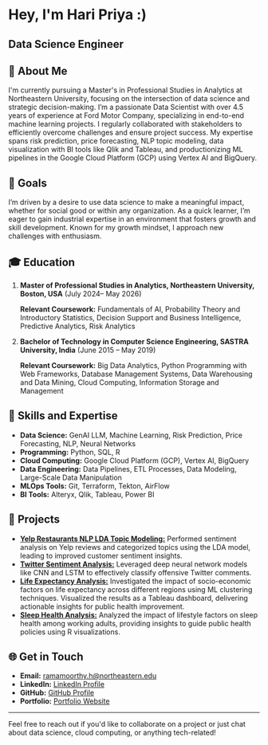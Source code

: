# Hey, I'm Hari Priya :) 

## Data Science Engineer

## 👋 About Me

I'm currently pursuing a Master's in Professional Studies in Analytics at Northeastern University, focusing on the intersection of data science and strategic decision-making. I’m a passionate Data Scientist with over 4.5 years of experience at Ford Motor Company, specializing in end-to-end machine learning projects. I regularly collaborated with stakeholders to efficiently overcome challenges and ensure project success. My expertise spans risk prediction, price forecasting, NLP topic modeling, data visualization with BI tools like Qlik and Tableau, and productionizing ML pipelines in the Google Cloud Platform (GCP) using Vertex AI and BigQuery.

## 🎯 Goals

I’m driven by a desire to use data science to make a meaningful impact, whether for social good or within any organization. As a quick learner, I’m eager to gain industrial expertise in an environment that fosters growth and skill development. Known for my growth mindset, I approach new challenges with enthusiasm.

## 🎓 Education

1. **Master of Professional Studies in Analytics, Northeastern University, Boston, USA** (July 2024– May 2026)

   **Relevant Coursework:** Fundamentals of AI, Probability Theory and Introductory Statistics, Decision Support and Business Intelligence, Predictive Analytics, Risk Analytics

2. **Bachelor of Technology in Computer Science Engineering, SASTRA University, India** (June 2015 – May 2019) 

   **Relevant Coursework:** Big Data Analytics, Python Programming with Web Frameworks, Database Management Systems, Data Warehousing and Data Mining, Cloud Computing, Information Storage and Management

## 🌟 Skills and Expertise

- **Data Science:** GenAI LLM, Machine Learning, Risk Prediction, Price Forecasting, NLP, Neural Networks
- **Programming:** Python, SQL, R
- **Cloud Computing:** Google Cloud Platform (GCP), Vertex AI, BigQuery
- **Data Engineering:** Data Pipelines, ETL Processes, Data Modeling, Large-Scale Data Manipulation
- **MLOps Tools:** Git, Terraform, Tekton, AirFlow
- **BI Tools:** Alteryx, Qlik, Tableau, Power BI

## 🚀 Projects

- [**Yelp Restaurants NLP LDA Topic Modeling:**](https://github.com/Haripriya9851/Yelp-Restaurants-Topic-Modelling---NLP) Performed sentiment analysis on Yelp reviews and categorized topics using the LDA model, leading to improved customer sentiment insights.
- [**Twitter Sentiment Analysis:**](https://github.com/Haripriya9851/Twitter-Sentiment-Analysis) Leveraged deep neural network models like CNN and LSTM to effectively classify offensive Twitter comments.
- [**Life Expectancy Analysis:**](https://github.com/Haripriya9851/Global-Life-Expectancy-Analysis-2000-2019-Insights-from-World-Bank-Data) Investigated the impact of socio-economic factors on life expectancy across different regions using ML clustering techniques. Visualized the results as a Tableau dashboard, delivering actionable insights for public health improvement.
- [**Sleep Health Analysis:**](https://github.com/Haripriya9851/Impact-of-Physical-Lifestyle-factors-on-Sleep-Health) Analyzed the impact of lifestyle factors on sleep health among working adults, providing insights to guide public health policies using R visualizations.

## 🌐 Get in Touch

- **Email:** [ramamoorthy.h@northeastern.edu](mailto:ramamoorthy.h@northeastern.edu)
- **LinkedIn:** [LinkedIn Profile](https://www.linkedin.com/in/haripriya-ram-791595154/)
- **GitHub:** [GitHub Profile](https://github.com/Haripriya9851)
- **Portfolio:** [Portfolio Website](https://github.com/Haripriya9851/Haripriya9851/edit/main/README.md)

---

Feel free to reach out if you'd like to collaborate on a project or just chat about data science, cloud computing, or anything tech-related!
